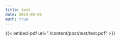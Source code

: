 ```yaml
---
title: test
date: 2024-05-05
math: true
---
```


{{< embed-pdf url="./content/post/test/test.pdf" >}}
